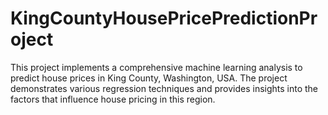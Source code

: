 # KingCountyHousePricePredictionProject
This project implements a comprehensive machine learning analysis to predict house prices in King County, Washington, USA. The project demonstrates various regression techniques and provides insights into the factors that influence house pricing in this region.
